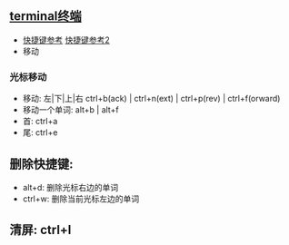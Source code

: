 ## [terminal终端](./terminal.md)

* [快捷键参考](https://github.com/hokein/Wiki/wiki/Bash-Shell%E5%B8%B8%E7%94%A8%E5%BF%AB%E6%8D%B7%E9%94%AE) [快捷键参考2](https://www.cnblogs.com/zhouj-happy/p/11375658.html)
* 移动

### 光标移动
* 移动: 左|下|上|右 ctrl+b(ack) | ctrl+n(ext) | ctrl+p(rev) | ctrl+f(orward)
* 移动一个单词: alt+b | alt+f
* 首: ctrl+a
* 尾: ctrl+e

## 删除快捷键:
* alt+d: 删除光标右边的单词
* ctrl+w: 删除当前光标左边的单词

## 清屏: ctrl+l
